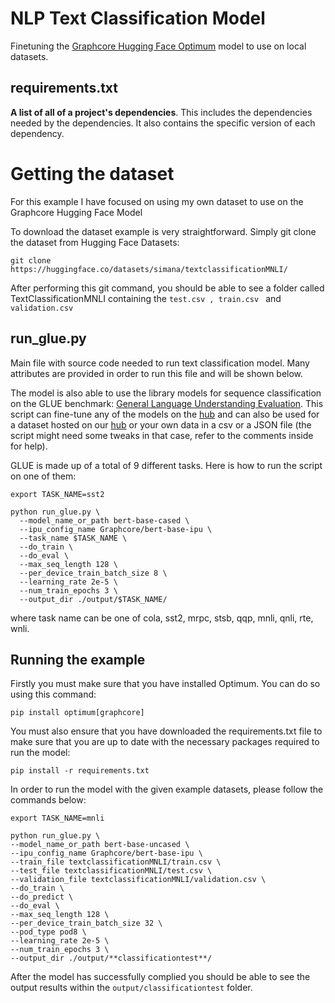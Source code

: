 <!---
Copyright 2020 The HuggingFace Team. All rights reserved.

Licensed under the Apache License, Version 2.0 (the "License");
you may not use this file except in compliance with the License.
You may obtain a copy of the License at

    http://www.apache.org/licenses/LICENSE-2.0

Unless required by applicable law or agreed to in writing, software
distributed under the License is distributed on an "AS IS" BASIS,
WITHOUT WARRANTIES OR CONDITIONS OF ANY KIND, either express or implied.
See the License for the specific language governing permissions and
limitations under the License.
-->

# NLP Text Classification Model

Finetuning the [Graphcore Hugging Face Optimum](https://github.com/huggingface/optimum-graphcore) model to use on local datasets.

## requirements.txt

 **A list of all of a project's dependencies**. This includes the dependencies needed by the dependencies. It also contains the specific version of each dependency.
 
# Getting the dataset

For this example I have focused on using my own dataset to use on the Graphcore Hugging Face Model

To download the dataset example is very straightforward. 
Simply git clone the dataset from Hugging Face Datasets:

    git clone https://huggingface.co/datasets/simana/textclassificationMNLI/

After performing this git command, you should be able to see a folder called TextClassificationMNLI containing the `test.csv , train.csv ` and ` validation.csv`



## run_glue.py

Main file with source code needed to run text classification model. Many attributes are provided in order to run this file and will be shown below.

The model is also able to use the library models for sequence classification on the GLUE benchmark:  [General Language Understanding Evaluation](https://gluebenchmark.com/). This script can fine-tune any of the models on the  [hub](https://huggingface.co/models)  and can also be used for a dataset hosted on our  [hub](https://huggingface.co/datasets)  or your own data in a csv or a JSON file (the script might need some tweaks in that case, refer to the comments inside for help).

GLUE is made up of a total of 9 different tasks. Here is how to run the script on one of them:

    export TASK_NAME=sst2
    
    python run_glue.py \
      --model_name_or_path bert-base-cased \
      --ipu_config_name Graphcore/bert-base-ipu \
      --task_name $TASK_NAME \
      --do_train \
      --do_eval \
      --max_seq_length 128 \
      --per_device_train_batch_size 8 \
      --learning_rate 2e-5 \
      --num_train_epochs 3 \
      --output_dir ./output/$TASK_NAME/

where task name can be one of cola, sst2, mrpc, stsb, qqp, mnli, qnli, rte, wnli.


## Running the example 

Firstly you must make sure that you have installed Optimum.  You can do so using this command:

    pip install optimum[graphcore]

You must also ensure that you have downloaded the requirements.txt file to make sure that you are up to date with the necessary packages required to run the model:

    pip install -r requirements.txt

In order to run the model with the given example datasets, please follow the commands below:

    export TASK_NAME=mnli
    
    python run_glue.py \
    --model_name_or_path bert-base-uncased \
    --ipu_config_name Graphcore/bert-base-ipu \
    --train_file textclassificationMNLI/train.csv \
    --test_file textclassificationMNLI/test.csv \
    --validation_file textclassificationMNLI/validation.csv \
    --do_train \
    --do_predict \
    --do_eval \
    --max_seq_length 128 \
    --per_device_train_batch_size 32 \
    --pod_type pod8 \
    --learning_rate 2e-5 \
    --num_train_epochs 3 \
    --output_dir ./output/**classificationtest**/

After the model has successfully complied you should be able to see the output results within the `output/classificationtest` folder.
